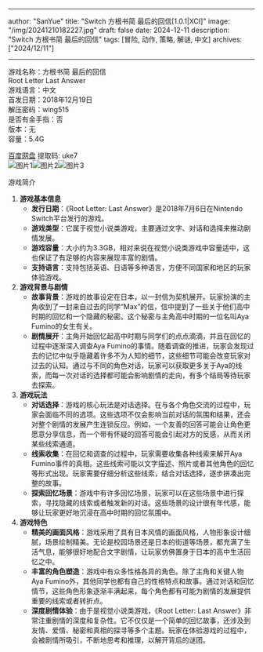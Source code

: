 
---
author: "SanYue"
title: "Switch 方根书简 最后的回信[1.0.1|XCI]"
image: "/img/20241210182227.jpg"
draft: false
date: 2024-12-11
description: "Switch 方根书简 最后的回信"
tags: [冒险, 动作, 策略, 解谜, 中文]
archives: ["2024/12/11"]

---

游戏名称：方根书简 最后的回信   
Root Letter Last Answer    
游戏语言：中文  
首发日期：2018年12月19日  
解压密码：wing515  
是否有金手指：否  
版本：无   
容量：5.4G

[百度网盘](https://pan.baidu.com/s/1jeSppClE5lZsTwAMuov0Dw) 提取码: uke7  
![图片1](/img/d4d7a6.jpg)![图片2](/img/38399f2.jpg)![图片3](/img/2899af5.jpg)  

游戏简介  
1. **游戏基本信息**
   - **发行日期**：《Root Letter: Last Answer》是2018年7月6日在Nintendo Switch平台发行的游戏。
   - **游戏类型**：它属于视觉小说类游戏，主要通过文字、对话和选择来推动剧情发展。
   - **游戏容量**：大小约为3.3GB，相对来说在视觉小说类游戏中容量适中，这也保证了有足够的内容来展现丰富的剧情。
   - **支持语言**：支持包括英语、日语等多种语言，方便不同国家和地区的玩家体验游戏。
2. **游戏背景与剧情**
   - **故事背景**：游戏的故事设定在日本，以一封信为契机展开。玩家扮演的主角收到了一封来自过去的同学“Max”的信，信中提到了一些关于他们高中时期的回忆和一个隐藏的秘密。这个秘密与主角高中时期的一位名叫Aya Fumino的女生有关。
   - **剧情展开**：主角开始回忆起高中时期与同学们的点点滴滴，并且在回忆的过程中逐渐深入调查Aya Fumino的事情。随着调查的推进，玩家会发现过去的记忆中似乎隐藏着许多不为人知的细节，这些细节可能会改变玩家对过去的认知。通过与不同的角色对话，玩家可以获取更多关于Aya的线索，而每一次对话的选择都可能会影响剧情的走向，有多个结局等待玩家去探索。
3. **游戏玩法**
   - **对话选择**：游戏的核心玩法是对话选择。在与各个角色交流的过程中，玩家会面临不同的选项。这些选项不仅会影响当前对话的氛围和结果，还会对整个剧情的发展产生连锁反应。例如，一个友善的回答可能会让角色更愿意分享信息，而一个带有怀疑的回答可能会引起对方的反感，从而关闭某些线索通道。
   - **线索收集**：在回忆和调查的过程中，玩家需要收集各种线索来解开Aya Fumino事件的真相。这些线索可能以文字描述、照片或者其他角色的回忆等形式出现。玩家需要仔细分析这些线索，结合对话选择，逐步拼凑出完整的故事。
   - **探索回忆场景**：游戏中有许多回忆场景，玩家可以在这些场景中进行探索，寻找隐藏的线索或者触发新的对话。这些场景的设计很有年代感，能够让玩家更好地沉浸在高中时期的回忆氛围中。
4. **游戏特色**
   - **精美的画面风格**：游戏采用了具有日本风情的画面风格，人物形象设计细腻，场景绘制精美。无论是校园场景还是日本的街道等场景，都充满了生活气息，能够很好地配合文字剧情，让玩家仿佛置身于日本的高中生活回忆之中。
   - **丰富的角色塑造**：游戏中有众多性格各异的角色。除了主角和关键人物Aya Fumino外，其他同学也都有自己的性格特点和故事。通过对话和回忆情节，这些角色形象逐渐丰满起来，每个角色都有可能为剧情的发展提供重要的线索或者转折点。
   - **深度剧情体验**：由于是视觉小说类游戏，《Root Letter: Last Answer》非常注重剧情的深度和复杂性。它不仅仅是一个简单的回忆故事，还涉及到友情、爱情、秘密和真相的探寻等多个主题。玩家在体验游戏的过程中，会被剧情所吸引，不断地思考和推理，以解开背后的谜团。

